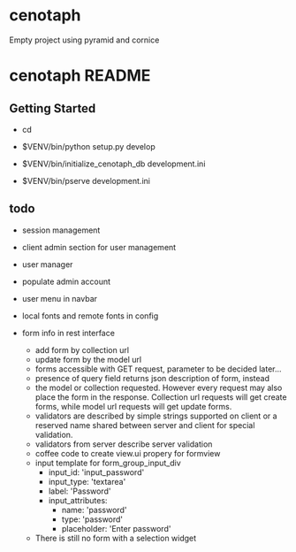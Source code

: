 cenotaph
========

Empty project using pyramid and cornice


cenotaph README
==================

Getting Started
---------------

- cd <directory containing this file>

- $VENV/bin/python setup.py develop

- $VENV/bin/initialize_cenotaph_db development.ini

- $VENV/bin/pserve development.ini


todo
---------

- session management

- client admin section for user management

- user manager

- populate admin account

- user menu in navbar

- local fonts and remote fonts in config

- form info in rest interface
  - add form by collection url
  - update form by the model url
  - forms accessible with GET request, parameter to be decided later...
  - presence of query field returns json description of form, instead
  - the model or collection requested.  However every request may also
    place the form in the response.  Collection url requests will get
	create forms, while model url requests will get update forms.
  - validators are described by simple strings supported on client or
	a reserved name shared between server and client for special validation.
  - validators from server describe server validation
  - coffee code to create view.ui propery for formview
  - input template for form_group_input_div
	- input_id: 'input_password'
	- input_type: 'textarea'
    - label: 'Password'
    - input_attributes:
		- name: 'password'
        - type: 'password'
        - placeholder: 'Enter password'
  - There is still no form with a selection widget
  
